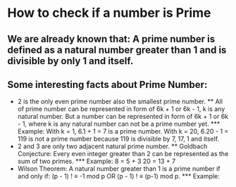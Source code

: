 # How to check if a number is Prime

## We are already known that: A prime number is defined as a natural number greater than 1 and is divisible by only 1 and itself.

## Some interesting facts about Prime Number:
* 2 is the only even prime number also the smallest prime number.
** All of prime number can be represented in form of 6k + 1 or 6k - 1, k is any natural number. 
   But a number can be represented in form of 6k + 1 or 6k - 1, where k is any natural number can not be a prime number yet.
*** Example: With k = 1, 6.1 + 1 = 7 is a prime number.
             With k = 20, 6.20 - 1 = 119 is not a prime number because 119 is divisible by 7, 17, 1 and itself.
* 2 and 3 are only two adjacent natural prime number.
** Goldbach Conjecture: Every even integer greater than 2 can be represented as the sum of two primes.
*** Example: 8 = 5 + 3
             20 = 13 + 7
* Wilson Theorem: A natural number greater than 1 is a prime number if and only if: (p - 1) ! ≡ -1 mod p OR (p - 1) ! ≡ (p-1) mod p.
*** Example:
  
